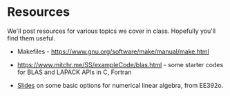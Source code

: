 # Resources

We'll post resources for various topics we cover in class.  Hopefully you'll find them useful.

* Makefiles - https://www.gnu.org/software/make/manual/make.html

* https://www.mitchr.me/SS/exampleCode/blas.html - some starter codes for BLAS and LAPACK APIs in C, Fortran

* [Slides](https://web.stanford.edu/class/ee392o/nlas-foils.pdf) on some basic options for numerical linear algebra, from EE392o.
